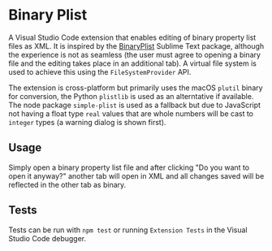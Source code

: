 # Binary Plist

A Visual Studio Code extension that enables editing of binary property list files as XML. It is inspired by the [BinaryPlist](https://github.com/tyrone-sudeium/st3-binaryplist) Sublime Text package, although the experience is not as seamless (the user must agree to opening a binary file and the editing takes place in an additional tab). A virtual file system is used to achieve this using the `FileSystemProvider` API.

The extension is cross-platform but primarily uses the macOS `plutil` binary for conversion, the Python `plistlib` is used as an alterntative if available. The node package `simple-plist` is used as a fallback but due to JavaScript not having a float type `real` values that are whole numbers will be cast to `integer` types (a warning dialog is shown first).

## Usage

Simply open a binary property list file and after clicking "Do you want to open it anyway?" another tab will open in XML and all changes saved will be reflected in the other tab as binary.

## Tests

Tests can be run with `npm test` or running `Extension Tests` in the Visual Studio Code debugger.
